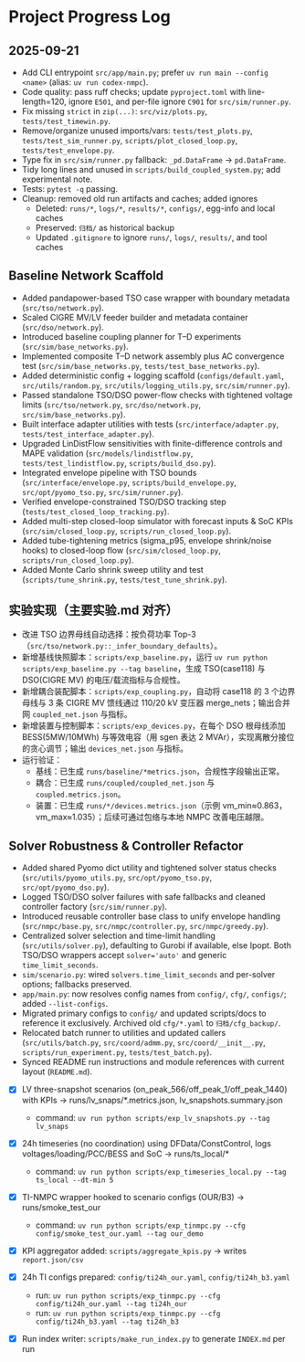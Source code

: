 # Project Progress Log

## 2025-09-21
- Add CLI entrypoint `src/app/main.py`; prefer `uv run main --config <name>` (alias: `uv run codex-nmpc`).
- Code quality: pass ruff checks; update `pyproject.toml` with line-length=120, ignore `E501`, and per-file ignore `C901` for `src/sim/runner.py`.
- Fix missing `strict` in `zip(...)`: `src/viz/plots.py`, `tests/test_timewin.py`.
- Remove/organize unused imports/vars: `tests/test_plots.py`, `tests/test_sim_runner.py`, `scripts/plot_closed_loop.py`, `tests/test_envelope.py`.
- Type fix in `src/sim/runner.py` fallback: `_pd.DataFrame` -> `pd.DataFrame`.
- Tidy long lines and unused in `scripts/build_coupled_system.py`; add experimental note.
- Tests: `pytest -q` passing.
- Cleanup: removed old run artifacts and caches; added ignores
  - Deleted: `runs/*`, `logs/*`, `results/*`, `configs/`, egg-info and local caches
  - Preserved: `归档/` as historical backup
  - Updated `.gitignore` to ignore `runs/`, `logs/`, `results/`, and tool caches

## Baseline Network Scaffold
- Added pandapower-based TSO case wrapper with boundary metadata (`src/tso/network.py`).
- Scaled CIGRE MV/LV feeder builder and metadata container (`src/dso/network.py`).
- Introduced baseline coupling planner for T–D experiments (`src/sim/base_networks.py`).
- Implemented composite T–D network assembly plus AC convergence test (`src/sim/base_networks.py`, `tests/test_base_networks.py`).
- Added deterministic config + logging scaffold (`configs/default.yaml`, `src/utils/random.py`, `src/utils/logging_utils.py`, `src/sim/runner.py`).
- Passed standalone TSO/DSO power-flow checks with tightened voltage limits (`src/tso/network.py`, `src/dso/network.py`, `src/sim/base_networks.py`).
- Built interface adapter utilities with tests (`src/interface/adapter.py`, `tests/test_interface_adapter.py`).
- Upgraded LinDistFlow sensitivities with finite-difference controls and MAPE validation (`src/models/lindistflow.py`, `tests/test_lindistflow.py`, `scripts/build_dso.py`).
- Integrated envelope pipeline with TSO bounds (`src/interface/envelope.py`, `scripts/build_envelope.py`, `src/opt/pyomo_tso.py`, `src/sim/runner.py`).
- Verified envelope-constrained TSO/DSO tracking step (`tests/test_closed_loop_tracking.py`).
- Added multi-step closed-loop simulator with forecast inputs & SoC KPIs (`src/sim/closed_loop.py`, `scripts/run_closed_loop.py`).
- Added tube-tightening metrics (sigma_p95, envelope shrink/noise hooks) to closed-loop flow (`src/sim/closed_loop.py`, `scripts/run_closed_loop.py`).
- Added Monte Carlo shrink sweep utility and test (`scripts/tune_shrink.py`, `tests/test_tune_shrink.py`).

## 实验实现（主要实验.md 对齐）
- 改进 TSO 边界母线自动选择：按负荷功率 Top-3（`src/tso/network.py::_infer_boundary_defaults`）。
- 新增基线快照脚本：`scripts/exp_baseline.py`，运行 `uv run python scripts/exp_baseline.py --tag baseline`，生成 TSO(case118) 与 DSO(CIGRE MV) 的电压/载流指标与合规性。
- 新增耦合装配脚本：`scripts/exp_coupling.py`，自动将 case118 的 3 个边界母线与 3 条 CIGRE MV 馈线通过 110/20 kV 变压器 merge_nets；输出合并网 `coupled_net.json` 与指标。
- 新增装置与控制脚本：`scripts/exp_devices.py`，在每个 DSO 根母线添加 BESS(5MW/10MWh) 与等效电容（用 sgen 表达 2 MVAr），实现离散分接位的贪心调节；输出 `devices_net.json` 与指标。
- 运行验证：
  - 基线：已生成 `runs/baseline/*metrics.json`，合规性字段输出正常。
  - 耦合：已生成 `runs/coupled/coupled_net.json` 与 `coupled.metrics.json`。
  - 装置：已生成 `runs/*/devices.metrics.json`（示例 vm_min≈0.863，vm_max≈1.035）；后续可通过包络与本地 NMPC 改善电压越限。

## Solver Robustness & Controller Refactor
- Added shared Pyomo dict utility and tightened solver status checks (`src/utils/pyomo_utils.py`, `src/opt/pyomo_tso.py`, `src/opt/pyomo_dso.py`).
- Logged TSO/DSO solver failures with safe fallbacks and cleaned controller factory (`src/sim/runner.py`).
- Introduced reusable controller base class to unify envelope handling (`src/nmpc/base.py`, `src/nmpc/controller.py`, `src/nmpc/greedy.py`).
 - Centralized solver selection and time-limit handling (`src/utils/solver.py`), defaulting to Gurobi if available, else Ipopt. Both TSO/DSO wrappers accept `solver='auto'` and generic `time_limit_seconds`.
 - `sim/scenario.py`: wired `solvers.time_limit_seconds` and per-solver options; fallbacks preserved.
 - `app/main.py`: now resolves config names from `config/`, `cfg/`, `configs/`; added `--list-configs`.
- Migrated primary configs to `config/` and updated scripts/docs to reference it exclusively. Archived old `cfg/*.yaml` to `归档/cfg_backup/`.
- Relocated batch runner to utilities and updated callers (`src/utils/batch.py`, `src/coord/admm.py`, `src/coord/__init__.py`, `scripts/run_experiment.py`, `tests/test_batch.py`).
- Synced README run instructions and module references with current layout (`README.md`).

- [x] LV three-snapshot scenarios (on_peak_566/off_peak_1/off_peak_1440) with KPIs → runs/lv_snaps/*.metrics.json, lv_snapshots.summary.json
  - command: `uv run python scripts/exp_lv_snapshots.py --tag lv_snaps`
- [x] 24h timeseries (no coordination) using DFData/ConstControl, logs voltages/loading/PCC/BESS and SoC → runs/ts_local/*
  - command: `uv run python scripts/exp_timeseries_local.py --tag ts_local --dt-min 5`
- [x] TI-NMPC wrapper hooked to scenario configs (OUR/B3) → runs/smoke_test_our
  - command: `uv run python scripts/exp_tinmpc.py --cfg config/smoke_test_our.yaml --tag our_demo`

- [x] KPI aggregator added: `scripts/aggregate_kpis.py` → writes `report.json/csv`
- [x] 24h TI configs prepared: `config/ti24h_our.yaml`, `config/ti24h_b3.yaml`
  - run: `uv run python scripts/exp_tinmpc.py --cfg config/ti24h_our.yaml --tag ti24h_our`
  - run: `uv run python scripts/exp_tinmpc.py --cfg config/ti24h_b3.yaml --tag ti24h_b3`
- [x] Run index writer: `scripts/make_run_index.py` to generate `INDEX.md` per run
